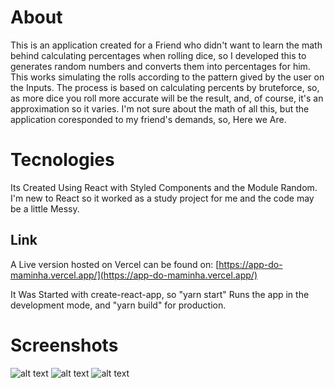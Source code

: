 # About

This is an application created for a Friend who didn't want to learn the math behind calculating percentages when rolling dice, so I developed this to generates random numbers and converts them into percentages for him. This works simulating the rolls according to the pattern gived by the user on the Inputs. The process is based on calculating percents by bruteforce, so, as more dice you roll more accurate will be the result, and, of course, it's an approximation so it varies. I'm not sure about the math of all this, but the application coresponded to my friend's demands, so, Here we Are.

# Tecnologies
 Its Created Using React with Styled Components and the Module Random. I'm new to React so it worked as a study project for me and the code may be a little Messy.

## Link
A Live version hosted on Vercel can be found on: [https://app-do-maminha.vercel.app/](https://app-do-maminha.vercel.app/)

It Was Started with create-react-app, so "yarn start" Runs the app in the development mode, and "yarn build" for production.

# Screenshots
 
![alt text](https://i.ibb.co/nLyjnh3/01.png)
![alt text](https://i.ibb.co/87R2tgp/02.png)
![alt text](https://i.ibb.co/SfZJJ8T/3.png)
